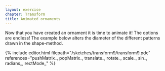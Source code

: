 ```yaml
---
layout: exercise
chapter: Transform
title: Animated ornaments
---
```


Now that you have created an ornament it is time to animate it! The options are endless! The example below alters the diameter of the different patterns drawn in the shape-method. 

{% include editor.html filepath="/sketches/transform9/transform9.pde" references="pushMatrix_, popMatrix_, translate_, rotate_, scale_, sin_, radians_, rectMode_" %}